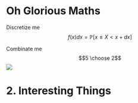 # Oh Glorious Maths

Discretize me
$$f(x) dx = \mathbb{P}[x \leq X < x + dx]$$

Combinate me
$$5 \choose 2$$
<img src="https://cdn-images-1.medium.com/max/1600/0*668VCMzhSTiYbvq3.png" style="display: block; margin: 0 auto;" />


# 2. Interesting Things
